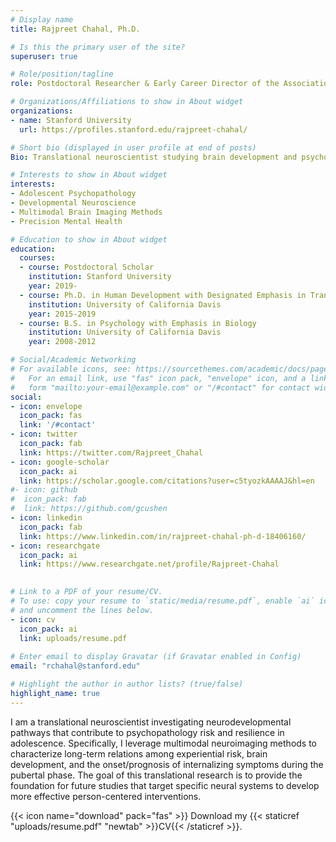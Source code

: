 ```yaml
---
# Display name
title: Rajpreet Chahal, Ph.D.

# Is this the primary user of the site?
superuser: true

# Role/position/tagline
role: Postdoctoral Researcher & Early Career Director of the Association for Clinical & Translational Science

# Organizations/Affiliations to show in About widget
organizations:
- name: Stanford University
  url: https://profiles.stanford.edu/rajpreet-chahal/

# Short bio (displayed in user profile at end of posts)
Bio: Translational neuroscientist studying brain development and psychopathology during puberty.

# Interests to show in About widget
interests:
- Adolescent Psychopathology
- Developmental Neuroscience
- Multimodal Brain Imaging Methods
- Precision Mental Health

# Education to show in About widget
education:
  courses:
  - course: Postdoctoral Scholar
    institution: Stanford University
    year: 2019-
  - course: Ph.D. in Human Development with Designated Emphasis in Translational Science
    institution: University of California Davis
    year: 2015-2019
  - course: B.S. in Psychology with Emphasis in Biology
    institution: University of California Davis
    year: 2008-2012

# Social/Academic Networking
# For available icons, see: https://sourcethemes.com/academic/docs/page-builder/#icons
#   For an email link, use "fas" icon pack, "envelope" icon, and a link in the
#   form "mailto:your-email@example.com" or "/#contact" for contact widget.
social:
- icon: envelope
  icon_pack: fas
  link: '/#contact'
- icon: twitter
  icon_pack: fab
  link: https://twitter.com/Rajpreet_Chahal
- icon: google-scholar
  icon_pack: ai
  link: https://scholar.google.com/citations?user=c5tyozkAAAAJ&hl=en
#- icon: github
#  icon_pack: fab
#  link: https://github.com/gcushen
- icon: linkedin
  icon_pack: fab
  link: https://www.linkedin.com/in/rajpreet-chahal-ph-d-18406160/
- icon: researchgate
  icon_pack: ai
  link: https://www.researchgate.net/profile/Rajpreet-Chahal
  

# Link to a PDF of your resume/CV.
# To use: copy your resume to `static/media/resume.pdf`, enable `ai` icons in `params.toml`, 
# and uncomment the lines below.
- icon: cv
  icon_pack: ai
  link: uploads/resume.pdf
  
# Enter email to display Gravatar (if Gravatar enabled in Config)
email: "rchahal@stanford.edu"

# Highlight the author in author lists? (true/false)
highlight_name: true
---
```


I am a translational neuroscientist investigating neurodevelopmental pathways that contribute to psychopathology risk and resilience in adolescence. Specifically, I leverage multimodal neuroimaging methods to characterize long-term relations among experiential risk, brain development, and the onset/prognosis of internalizing symptoms during the pubertal phase. The goal of this translational research is to provide the foundation for future studies that target specific neural systems to develop more effective person-centered interventions.

{{< icon name="download" pack="fas" >}} Download my {{< staticref "uploads/resume.pdf" "newtab" >}}CV{{< /staticref >}}.
